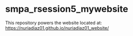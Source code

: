 # smpa_rsession5_mywebsite

This repository powers the website located at: https://nuriadiaz01.github.io/nuriadiaz01_website/


